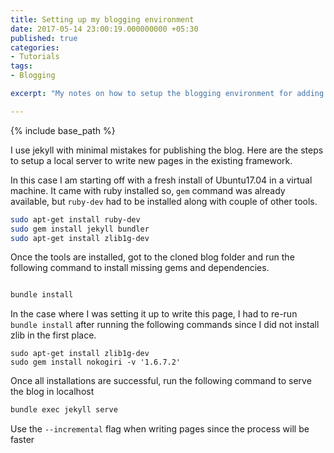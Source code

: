 ```yaml
---
title: Setting up my blogging environment
date: 2017-05-14 23:00:19.000000000 +05:30
published: true 
categories:
- Tutorials
tags:
- Blogging

excerpt: "My notes on how to setup the blogging environment for adding pages to embeddedinn"

---
```

<style>
div {
  text-align: justify;
  text-justify: inter-word;
}
</style>


{% include base_path %}

I use jekyll with minimal mistakes for publishing the blog. Here are the steps to setup a local server to write new pages in the existing framework.

In this case I am starting off with a fresh install of Ubuntu17.04 in a virtual machine. It came with ruby installed so, `gem` command was already available, but `ruby-dev` had to be installed along with couple of other tools.

```bash
sudo apt-get install ruby-dev
sudo gem install jekyll bundler
sudo apt-get install zlib1g-dev

```

Once the tools are installed, got to the cloned blog folder and run the following command to install missing gems and dependencies. 

```bash

bundle install

```

In the case where I was setting it up to write this page, I had to re-run `bundle install` after running the following commands since I did not install zlib in the first place. 

```
sudo apt-get install zlib1g-dev
sudo gem install nokogiri -v '1.6.7.2'
```

Once all installations are successful, run the following command to serve the blog in localhost

```bash
bundle exec jekyll serve
```

Use the `--incremental` flag when writing pages since the process will be faster

